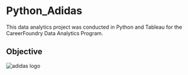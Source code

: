 # Python_Adidas
This data analytics project was conducted in Python and Tableau for the CareerFoundry Data Analytics Program.

## Objective
![adidas logo](https://github.com/rdurand99/Python_Adidas/assets/136758167/cff0d76a-9c2d-48f6-9b49-7f3bdc6e9a90)
